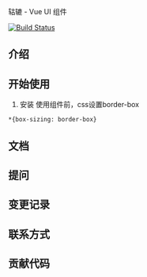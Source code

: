 轱辘 - Vue UI 组件

[![Build Status](https://travis-ci.org/Jokerguo/gulu.svg?branch=master)](https://travis-ci.org/Jokerguo/gulu)

## 介绍

## 开始使用

1. 安装
使用组件前，css设置border-box
```
*{box-sizing: border-box}
```

## 文档

## 提问

## 变更记录

## 联系方式

## 贡献代码

